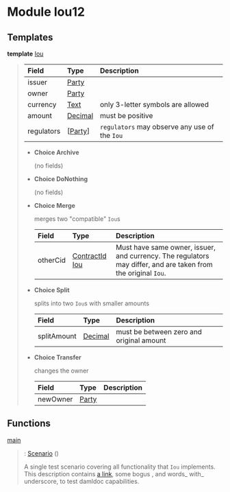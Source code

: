 # <a name="module-iou12-32397"></a>Module Iou12

## Templates

<a name="type-iou12-iou-45923"></a>**template** [Iou](#type-iou12-iou-45923)

> | Field                                                                                       | Type                                                                                        | Description |
> | :------------------------------------------------------------------------------------------ | :------------------------------------------------------------------------------------------ | :---------- |
> | issuer                                                                                      | [Party](https://docs.daml.com/daml/stdlib/Prelude.html#type-da-internal-lf-party-50311)     |  |
> | owner                                                                                       | [Party](https://docs.daml.com/daml/stdlib/Prelude.html#type-da-internal-lf-party-50311)     |  |
> | currency                                                                                    | [Text](https://docs.daml.com/daml/stdlib/Prelude.html#type-ghc-types-text-57703)            | only 3-letter symbols are allowed |
> | amount                                                                                      | [Decimal](https://docs.daml.com/daml/stdlib/Prelude.html#type-ghc-types-decimal-54602)      | must be positive |
> | regulators                                                                                  | \[[Party](https://docs.daml.com/daml/stdlib/Prelude.html#type-da-internal-lf-party-50311)\] | `regulators` may observe any use of the `Iou` |
> 
> * **Choice Archive**
>   
>   (no fields)
> 
> * **Choice DoNothing**
>   
>   (no fields)
> 
> * **Choice Merge**
>   
>   merges two "compatible" `Iou`s
>   
>   | Field                                                                                                                          | Type                                                                                                                           | Description |
>   | :----------------------------------------------------------------------------------------------------------------------------- | :----------------------------------------------------------------------------------------------------------------------------- | :---------- |
>   | otherCid                                                                                                                       | [ContractId](https://docs.daml.com/daml/stdlib/Prelude.html#type-da-internal-lf-contractid-47171) [Iou](#type-iou12-iou-45923) | Must have same owner, issuer, and currency. The regulators may differ, and are taken from the original `Iou`. |
> 
> * **Choice Split**
>   
>   splits into two `Iou`s with smaller amounts
>   
>   | Field                                                                                  | Type                                                                                   | Description |
>   | :------------------------------------------------------------------------------------- | :------------------------------------------------------------------------------------- | :---------- |
>   | splitAmount                                                                            | [Decimal](https://docs.daml.com/daml/stdlib/Prelude.html#type-ghc-types-decimal-54602) | must be between zero and original amount |
> 
> * **Choice Transfer**
>   
>   changes the owner
>   
>   | Field                                                                                   | Type                                                                                    | Description |
>   | :-------------------------------------------------------------------------------------- | :-------------------------------------------------------------------------------------- | :---------- |
>   | newOwner                                                                                | [Party](https://docs.daml.com/daml/stdlib/Prelude.html#type-da-internal-lf-party-50311) |  |

## Functions

<a name="function-iou12-main-35518"></a>[main](#function-iou12-main-35518)

> : [Scenario](https://docs.daml.com/daml/stdlib/Prelude.html#type-da-internal-lf-scenario-45418) ()
> 
> A single test scenario covering all functionality that `Iou` implements.
> This description contains [a link](http://example.com), some bogus <inline html>,
> and words_ with_ underscore, to test damldoc capabilities.
